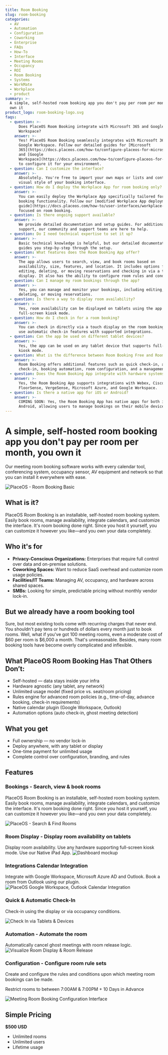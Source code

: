 ```yaml
---
title: Room Booking
slug: room-booking
categories:
  - AV
  - Automation
  - Configuration
  - Coworking
  - Enterprise
  - FAQs
  - How-To
  - Interface
  - Meeting Rooms
  - Occupancy
  - ROI
  - Room Booking
  - Systems
  - WorkMate
  - Workplace
  - product
summary: >-
  A simple, self-hosted room booking app you don't pay per room per month, you
  own it
product_logo: room-booking-logo.svg
faqs:
  - question: >-
      Does PlaceOS Room Booking integrate with Microsoft 365 and Google
      Workspace?
    answer: >-
      Yes! PlaceOS Room Booking seamlessly integrates with Microsoft 365 and
      Google Workspace. Follow our detailed guides for [Microsoft
      365](https://docs.placeos.com/how-to/configure-placeos-for-microsoft-365)
      and [Google
      Workspace](https://docs.placeos.com/how-to/configure-placeos-for-google-workspace)
      to configure it for your environment.
  - question: Can I customize the interface?
    answer: >-
      Absolutely. You're free to import your own maps or lists and control the
      visual style of your booking interface.
  - question: How do I deploy the Workplace App for room booking only?
    answer: >-
      You can easily deploy the Workplace App specifically tailored for room
      booking functionality. Follow our [modified Workplace App deployment
      guide](https://docs.placeos.com/how-to/user-interfaces/workplace-app)
      focused on room booking.
  - question: Is there ongoing support available?
    answer: >-
      We provide detailed documentation and setup guides. For additional
      support, our community and support teams are here to help.
  - question: Do I need technical expertise to set it up?
    answer: >-
      Basic technical knowledge is helpful, but our detailed documentation
      guides you step-by-step through the setup.
  - question: What features does the Room Booking App offer?
    answer: >-
      The app allows users to search, view, and book rooms based on
      availability, size, features, and location. It includes options for
      editing, deleting, or moving reservations and checking in via a touch
      display. It also has the ability to configure room rules and conditions.
  - question: Can I manage my room bookings through the app?
    answer: >-
      Yes, you can manage and monitor your bookings, including editing,
      deleting, or moving reservations.
  - question: Is there a way to display room availability?
    answer: >-
      Yes, room availability can be displayed on tablets using the app in
      full-screen kiosk mode.
  - question: How do I check in for a room booking?
    answer: >-
      You can check in directly via a touch display on the room booking panel or
      use automatic check-in features with supported integrations.
  - question: Can the app be used on different tablet devices?
    answer: >-
      Yes, the app can be used on any tablet device that supports full-screen
      kiosk mode.
  - question: What is the difference between Room Booking Free and Room Booking Basic?
    answer: >-
      Room Booking offers additional features such as quick check-in, auto
      check-in, booking automation, room configuration, and a management tool.
  - question: Does the Room Booking App integrate with hardware systems?
    answer: >-
      Yes, the Room Booking App supports integrations with Webex, Cisco Meraki,
      FloorSense, VergeSense, Microsoft Azure, and Google Workspace.
  - question: Is there a native app for iOS or Android?
    answer: >-
      COMING SOON: Yes, the Room Booking App has native apps for both iOS and
      Android, allowing users to manage bookings on their mobile devices.
---
```

# A simple, self-hosted room booking app you don't pay per room per month, you own it
Our meeting room booking software works with every calendar tool, conferencing system, occupancy sensor, AV equipment and network so that you can install it everywhere with ease.

![PlaceOS - Room Booking Basic](/images/products/room-booking-once/placeos-room-booking-basic-app-find-a-space.webp)

## What is it?

PlaceOS Room Booking is an installable, self-hosted room booking system. Easily book rooms, manage availability, integrate calendars, and customize the interface. It's room booking done right. Since you host it yourself, you can customize it however you like—and you own your data completely.

## Who it's for

- **Privacy-Conscious Organizations:** Enterprises that require full control over data and on-premise solutions.
- **Coworking Spaces:** Want to reduce SaaS overhead and customize room usage policies.
- **Facilities/IT Teams:** Managing AV, occupancy, and hardware across shared spaces.
- **SMBs:** Looking for simple, predictable pricing without monthly vendor lock-in.

## But we already have a room booking tool

Sure, but most existing tools come with recurring charges that never end. You shouldn't pay tens or hundreds of dollars every month just to book rooms. Well, what if you've got 100 meeting rooms, even a moderate cost of $60 per room is $6,000 a month. That's unreasonable. Besides, many room booking tools have become overly complicated and inflexible.

## What PlaceOS Room Booking Has That Others Don’t:

- Self-hosted — data stays inside your infra
- Hardware agnostic (any tablet, any network)
- Unlimited usage model (fixed price vs. seat/room pricing)
- Rules engine for advanced room policies (e.g., time-of-day, advance booking, check-in requirements)
- Native calendar plugin (Google Workspace, Outlook)
- Automation options (auto check-in, ghost meeting detection)
## What you get
- Full ownership — no vendor lock-in
- Deploy anywhere, with any tablet or display
- One-time payment for unlimited usage
- Complete control over configuration, branding, and rules
## Features
### Bookings - Search, view & book rooms
PlaceOS Room Booking is an installable, self-hosted room booking system. Easily book rooms, manage availability, integrate calendars, and customize the interface. It's room booking done right. Since you host it yourself, you can customize it however you like—and you own your data completely.

![PlaceOS - Search & Find Rooms](/images/products/room-booking-once/room-booking-list-favourite-selected.webp)

### Room Display - Display room availability on tablets
Display room availability. Use any hardware supporting full-screen kiosk mode.  Use our Native iPad App.
![Dashboard mockup](/images/products/room-booking-once/room-booking-list-favourite-selected.webp)

### Integrations Calendar Integration
Integrate with Google Workspace, Microsoft Azure AD and Outlook. Book a room from Outlook using our plugin.
![PlaceOS Google Workspace, Outlook Calendar Integration](/images/products/room-booking-once/outlook-plugin.00-03-16-05.still001-copy.webp)

### Quick & Automatic Check-In
Check-in using the display or via occupancy conditions.

![Check In via Tablets & Devices](/images/products/room-booking-once/check-in-upcoming-meeting-room.webp)

### Automation - Automate the room
Automatically cancel ghost meetings with room release logic.
![Visualize Room Display & Room Release](/images/products/room-booking-once/room-display-room-release.webp)

### Configuration - Configure room rule sets
Create and configure the rules and conditions upon which meeting room bookings can be made.

Restrict rooms to between 7:00AM & 7:00PM + 10 Days in Advance

![Meeting Room Booking Configuration Interface](/images/products/room-booking-once/workmate-room-management-rule-set-configuration-3-p-1080.webp)

## Simple Pricing

**$500 USD**

- Unlimited rooms
- Unlimited users
- Lifetime usage

